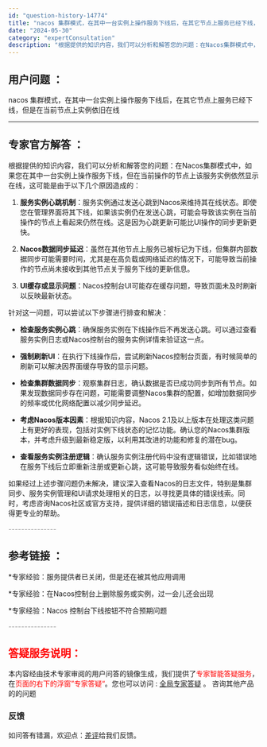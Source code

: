 ```yaml
---
id: "question-history-14774"
title: "nacos 集群模式，在其中一台实例上操作服务下线后，在其它节点上服务已经下线，但是在当前节点上实例依旧在"
date: "2024-05-30"
category: "expertConsultation"
description: "根据提供的知识内容，我们可以分析和解答您的问题：在Nacos集群模式中，如果您在其中一台实例上操作服务下线，但在当前操作的节点上该服务实例依然显示在线，这可能是由于以下几个原因造成的：1. **服务实例心跳机制**：服务实例通过发送心跳到Nacos来维持其在线状态。即使您在管理界面将其下线，如果该实"
---
```


## 用户问题 ： 
 nacos 集群模式，在其中一台实例上操作服务下线后，在其它节点上服务已经下线，但是在当前节点上实例依旧在线  

---------------
## 专家官方解答 ：

根据提供的知识内容，我们可以分析和解答您的问题：在Nacos集群模式中，如果您在其中一台实例上操作服务下线，但在当前操作的节点上该服务实例依然显示在线，这可能是由于以下几个原因造成的：

1. **服务实例心跳机制**：服务实例通过发送心跳到Nacos来维持其在线状态。即使您在管理界面将其下线，如果该实例仍在发送心跳，可能会导致该实例在当前操作的节点上看起来仍然在线。这是因为心跳更新可能比UI操作的同步更新更快。

2. **Nacos数据同步延迟**：虽然在其他节点上服务已被标记为下线，但集群内部数据同步可能需要时间，尤其是在高负载或网络延迟的情况下，可能导致当前操作的节点尚未接收到其他节点关于服务下线的更新信息。

3. **UI缓存或显示问题**：Nacos控制台UI可能存在缓存问题，导致页面未及时刷新以反映最新状态。

针对这一问题，可以尝试以下步骤进行排查和解决：

- **检查服务实例心跳**：确保服务实例在下线操作后不再发送心跳。可以通过查看服务实例日志或Nacos控制台的服务实例详情来验证这一点。

- **强制刷新UI**：在执行下线操作后，尝试刷新Nacos控制台页面，有时候简单的刷新可以解决因界面缓存导致的显示问题。

- **检查集群数据同步**：观察集群日志，确认数据是否已成功同步到所有节点。如果发现数据同步存在问题，可能需要调整Nacos集群的配置，如增加数据同步的频率或优化网络配置以减少同步延迟。

- **考虑Nacos版本因素**：根据知识内容，Nacos 2.1及以上版本在处理这类问题上有更好的表现，包括对实例下线状态的记忆功能。确认您的Nacos集群版本，并考虑升级到最新稳定版，以利用其改进的功能和修复的潜在bug。

- **查看服务实例注册逻辑**：确认服务实例注册代码中没有逻辑错误，比如错误地在服务下线后立即重新注册或更新心跳，这可能导致服务看似始终在线。

如果经过上述步骤问题仍未解决，建议深入查看Nacos的日志文件，特别是集群同步、服务实例管理和UI请求处理相关的日志，以寻找更具体的错误线索。同时，考虑咨询Nacos社区或官方支持，提供详细的错误描述和日志信息，以便获得更专业的帮助。


<font color="#949494">---------------</font> 


## 参考链接 ：

*专家经验：服务提供者已关闭，但是还在被其他应用调用 
 
 *专家经验：在Nacos控制台上删除服务或实例，过一会儿还会出现 
 
 *专家经验：Nacos 控制台下线按钮不符合预期问题 


 <font color="#949494">---------------</font> 
 


## <font color="#FF0000">答疑服务说明：</font> 

本内容经由技术专家审阅的用户问答的镜像生成，我们提供了<font color="#FF0000">专家智能答疑服务</font>，在<font color="#FF0000">页面的右下的浮窗”专家答疑“</font>。您也可以访问 : [全局专家答疑](https://answer.opensource.alibaba.com/docs/intro) 。 咨询其他产品的的问题

### 反馈
如问答有错漏，欢迎点：[差评](https://ai.nacos.io/user/feedbackByEnhancerGradePOJOID?enhancerGradePOJOId=14786)给我们反馈。
